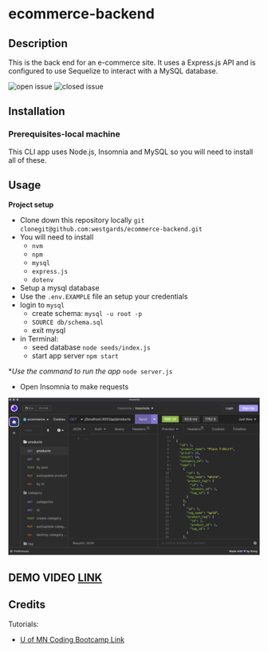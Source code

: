 # ecommerce-backend

## Description

This is the back end for an e-commerce site. It uses a Express.js API and is configured to use Sequelize to interact with a MySQL database.

![open issue](https://img.shields.io/github/issues-raw/westgards/ecommerce-backend)
![closed issue](https://img.shields.io/github/issues-closed-raw/westgards/employee_tracker)

## Installation

### Prerequisites-local machine

This CLI app uses Node.js, Insomnia and MySQL so you will need to install all of these.

## Usage

**Project setup**

- Clone down this repository locally
  `git clonegit@github.com:westgards/ecommerce-backend.git`
- You will need to install
  - `nvm`
  - `npm`
  - `mysql`
  - `express.js`
  - `dotenv`
- Setup a mysql database
- Use the `.env.EXAMPLE` file an setup your credentials
- login to `mysql`
  - create schema: `mysql -u root -p`
  - `SOURCE db/schema.sql`
  - exit mysql
- in Terminal:
  - seed database `node seeds/index.js`
  - start app server `npm start`

\*_Use the command to run the app_
`node server.js`

- Open Insomnia to make requests

![Demo_ecommerce](./assets/images/insomnia.png)

## DEMO VIDEO [LINK](https://watch.screencastify.com/v/fSl3A9L45PUm8gb0wakj)

## Credits

Tutorials:

- [U of MN Coding Bootcamp Link](https://github.com/coding-boot-camp)
